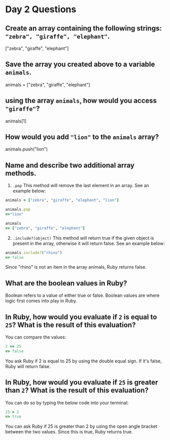 # Day 2 Questions

## Create an array containing the following strings: `"zebra", "giraffe", "elephant"`.

["zebra", "giraffe", "elephant"]

## Save the array you created above to a variable `animals`.

animals = ["zebra", "giraffe", "elephant"]

## using the array `animals`, how would you access `"giraffe"`?

animals[1]

## How would you add `"lion"` to the `animals` array?

animals.push("lion")

## Name and describe two additional array methods.

1. `.pop` This method will remove the last element in an array. See an example below:

```ruby
animals = ["zebra", "giraffe", "elephant", "lion"]

animals.pop
=>"lion"

animals
=> ["zebra", "giraffe", "elephant"]
```
2. `.include?(object)` This method will return true if the given object is present in the array, otherwise it will return false. See an example below:

```ruby
animals.include?("rhino")
=> false
```

Since "rhino" is not an item in the array animals, Ruby returns false.

## What are the boolean values in Ruby?

Boolean refers to a value of either true or false. Boolean values are where logic first comes into play in Ruby.

## In Ruby, how would you evaluate if `2` is equal to `25`? What is the result of this evaluation?

You can compare the values:

```ruby
2 == 25
=> false
```

You ask Ruby if 2 is equal to 25 by using the double equal sign. If it's false, Ruby will return false.

## In Ruby, how would you evaluate if `25` is greater than `2`? What is the result of this evaluation?

You can do so by typing the below code into your terminal:

```ruby
25 > 2
=> true
```

You can ask Ruby if 25 is greater than 2 by using the open angle bracket between the two values. Since this is true, Ruby returns true.
